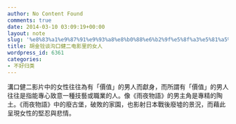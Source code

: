 ```yaml
---
author: No Content Found
comments: true
date: 2014-03-10 03:09:19+00:00
layout: note
slug: '%e8%83%a1%e9%87%91%e9%93%a8%e8%b0%88%e6%b2%9f%e5%8f%a3%e5%81%a5%e4%ba%8c%e7%94%b5%e5%bd%b1%e9%87%8c%e7%9a%84%e5%a5%b3%e4%ba%ba'
title: 胡金铨谈沟口健二电影里的女人
wordpress_id: 6361
categories:
- 不好归类
---
```


溝口健二影片中的女性往往為有「價值」的男人而獻身，而所謂有「價值」的男人往往是指能專心致意一種技藝或職業的人。像《雨夜物語》的男主角是專精的陶土。《雨夜物語》中的廢古堡，破敗的家園，也影射日本戰後廢墟的景況，而藉此呈現女性的堅忍與悲情。
